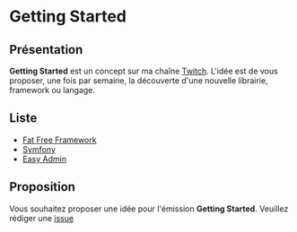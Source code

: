 # Getting Started

## Présentation

**Getting Started** est un concept sur ma chaîne [Twitch](https://twitch.tv/toham). L'idée est de vous proposer, une fois par semaine, la découverte d'une nouvelle librairie, framework ou langage.

## Liste

* [Fat Free Framework](https://github.com/TBoileau/gt-fat-free-framework)
* [Symfony](https://github.com/TBoileau/gt-symfony)
* [Easy Admin](https://github.com/TBoileau/gt-easy-admin)

## Proposition

Vous souhaitez proposer une idée pour l'émission **Getting Started**. Veuillez rédiger une [issue](https://github.com/TBoileau/getting-started/issues/new?assignees=TBoileau&labels=En+attente&template=proposal.yaml&title=%5BProposition%5D%3A+)

